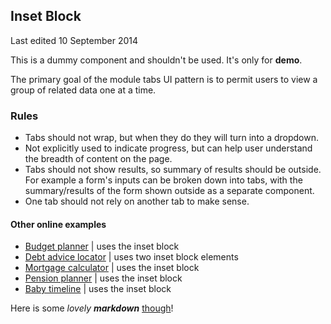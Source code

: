 ## Inset Block

Last edited 10 September 2014

This is a dummy component and shouldn't be used. It's only for **demo**.

The primary goal of the module tabs UI pattern is to permit users to view a group of
related data one at a time.

### Rules

- Tabs should not wrap, but when they do they will turn into a dropdown.
- Not explicitly used to indicate progress, but can help user  understand the breadth
of content on the page.
- Tabs should not show results, so summary of results should be outside. For
example a form's inputs can be broken down into tabs, with the summary/results
of the form shown outside as a separate component.
- One tab should not rely on another tab to make sense.

#### Other online examples

- [Budget planner](http://www.google.com) | uses the inset block
- [Debt advice locator](http://www.google.com) | uses two inset block elements
- [Mortgage calculator](http://www.google.com) | uses the inset block
- [Pension planner](http://www.google.com) | uses the inset block
- [Baby timeline](http://www.google.com) | uses the inset block

Here is some _lovely_ ***markdown*** [though](http://www.google.com)!
